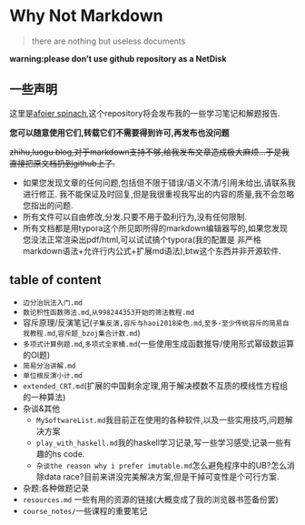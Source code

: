 # Why Not Markdown

> there are nothing but useless documents

**warning:please don’t use github repository as a NetDisk**



## 一些声明

这里是[afoier spinach](<https://github.com/hehelego>),这个repository将会发布我的一些学习笔记和解题报告.

**您可以随意使用它们,转载它们不需要得到许可,再发布也没问题**

~~zhihu,luogu blog,对于markdown支持不够,给我发布文章造成极大麻烦…于是我直接把原文档扔到github上了.~~



- 如果您发现文章的任何问题,包括但不限于错误/语义不清/引用未给出,请联系我进行修正.
  我不能保证及时回复,但是我很重视我写出的内容的质量,我不会忽略您指出的问题.
- 所有文件可以自由修改,分发.只要不用于盈利行为,没有任何限制.
- 所有文档都是用typora这个所见即所得的markdown编辑器写的,如果您发现您没法正常渲染出pdf/html,可以试试搞个typora(我的配置是 非严格markdown语法+允许行内公式+扩展md语法),btw这个东西并非开源软件.





## table of content

- `边分治玩法入门.md`
- `数论积性函数筛法.md`,`从998244353开始的筛法教程.md`
- 容斥原理/反演笔记(`子集反演,容斥与haoi2018染色.md`,`至多-至少传统容斥的简易自我教程.md`,`容斥题_bzoj集合计数.md`)
- `多项式计算例题.md`,`多项式全家桶.md`(一些使用生成函数推导/使用形式幂级数运算的OI题)
- `简易分治讲解.md`
- `单位根反演小计.md`
- `extended_CRT.md`(扩展的中国剩余定理,用于解决模数不互质的模线性方程组的一种算法)
- 杂谈&其他
  - `MySoftwareList.md`我目前正在使用的各种软件,以及一些实用技巧,问题解决方案
  - `play_with_haskell.md`我的haskell学习记录,写一些学习感受,记录一些有趣的hs code.
  - `杂谈the reason why i prefer imutable.md`怎么避免程序中的UB?怎么消除data race?目前来讲没完美解决方案,但是干掉可变性是个可行方案.
- 杂题:各种做题记录
- `resources.md` 一些有用的资源的链接(大概变成了我的浏览器书签备份罢)
- `course_notes/`一些课程的重要笔记
